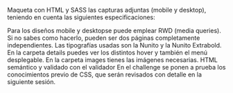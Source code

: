 Maqueta con HTML y SASS las capturas adjuntas (mobile y desktop), teniendo en cuenta las siguientes especificaciones:

Para los diseños mobile y desktopse puede emplear RWD (media queries). Si no sabes como hacerlo, pueden ser dos páginas completamente independientes.
Las tipografías usadas son la Nunito y la Nunito Extrabold.
En la carpeta details puedes ver los distintos hover y también el menú desplegable.
En la carpeta images tienes las imágenes necesarias.
HTML semántico y validado con el validador
En el challenge se ponen a prueba los conocimientos previo de CSS, que serán revisados con detalle en la siguiente sesión.
